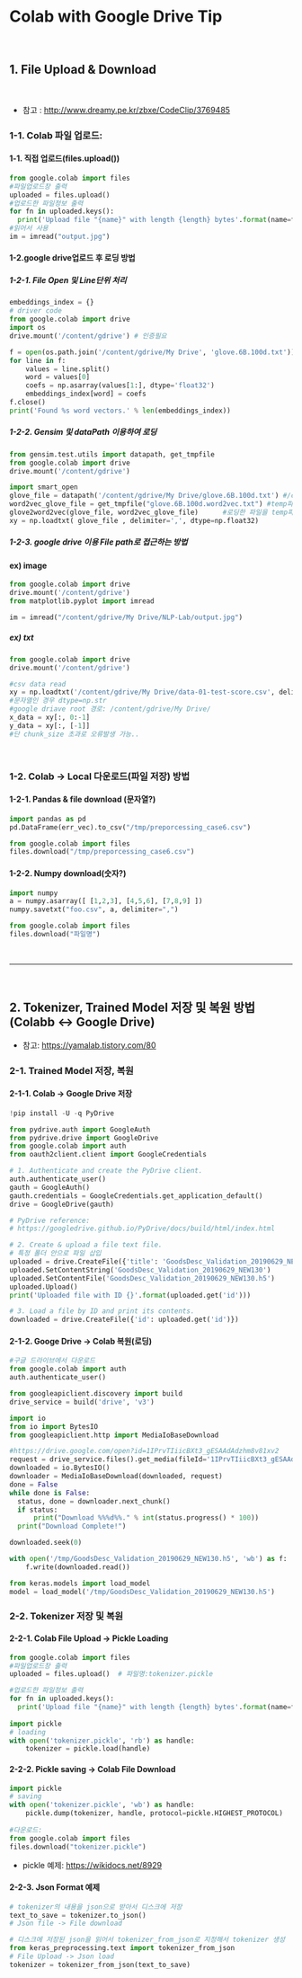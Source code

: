

# Colab with Google Drive Tip
<br>

## 1. File Upload & Download
<br>

- 참고 : http://www.dreamy.pe.kr/zbxe/CodeClip/3769485

### 1-1. Colab 파일 업로드:

#### 1-1. 직접 업로드(files.upload())
```python
from google.colab import files
#파일업로드창 출력
uploaded = files.upload()
#업로드한 파일정보 출력
for fn in uploaded.keys():
  print('Upload file "{name}" with length {length} bytes'.format(name=fn, length=len(uploaded[fn])))
#읽어서 사용
im = imread("output.jpg")
```

#### 1-2.google drive업로드 후 로딩 방법

##### 1-2-1. File Open 및 Line단위 처리
``` python
embeddings_index = {}
# driver code
from google.colab import drive
import os
drive.mount('/content/gdrive') # 인증필요

f = open(os.path.join('/content/gdrive/My Drive', 'glove.6B.100d.txt'))
for line in f:
    values = line.split()
    word = values[0]
    coefs = np.asarray(values[1:], dtype='float32')
    embeddings_index[word] = coefs
f.close()
print('Found %s word vectors.' % len(embeddings_index))
```

##### 1-2-2. Gensim 및 dataPath 이용하여 로딩
``` python
from gensim.test.utils import datapath, get_tmpfile
from google.colab import drive
drive.mount('/content/gdrive')

import smart_open
glove_file = datapath('/content/gdrive/My Drive/glove.6B.100d.txt') #/content/gdrive/My Drive/NLP-Lab/glove.6B/glove.6B.100d.txt
word2vec_glove_file = get_tmpfile("glove.6B.100d.word2vec.txt") #temp파일생성
glove2word2vec(glove_file, word2vec_glove_file)      #로딩한 파일을 temp파일로 옮김?
xy = np.loadtxt( glove_file , delimiter=',', dtype=np.float32) 
```
##### 1-2-3. google drive 이용 File path로 접근하는 방법

#### ex) image
``` python
from google.colab import drive
drive.mount('/content/gdrive')
from matplotlib.pyplot import imread

im = imread("/content/gdrive/My Drive/NLP-Lab/output.jpg")
```

##### ex) txt
``` python
from google.colab import drive
drive.mount('/content/gdrive')

#csv data read
xy = np.loadtxt('/content/gdrive/My Drive/data-01-test-score.csv', delimiter=',', dtype=np.float32) 
#문자열인 경우 dtype=np.str
#google driave root 경로: /content/gdrive/My Drive/
x_data = xy[:, 0:-1]
y_data = xy[:, [-1]]
#단 chunk_size 초과로 오류발생 가능..
```
<br>

### 1-2. Colab -> Local 다운로드(파일 저장) 방법

#### 1-2-1. Pandas & file download (문자열?)
``` python
import pandas as pd 
pd.DataFrame(err_vec).to_csv("/tmp/preporcessing_case6.csv")

from google.colab import files
files.download("/tmp/preporcessing_case6.csv")
```

#### 1-2-2. Numpy download(숫자?)
``` python
import numpy
a = numpy.asarray([ [1,2,3], [4,5,6], [7,8,9] ])
numpy.savetxt("foo.csv", a, delimiter=",")

from google.colab import files
files.download("파일명")
```
<br>

<hr />
<br>

## 2. Tokenizer, Trained Model 저장 및 복원 방법 (Colabb <-> Google Drive)

- 참고: https://yamalab.tistory.com/80

### 2-1. Trained Model 저장, 복원

#### 2-1-1. Colab -> Google Drive 저장
``` python
!pip install -U -q PyDrive

from pydrive.auth import GoogleAuth
from pydrive.drive import GoogleDrive
from google.colab import auth
from oauth2client.client import GoogleCredentials

# 1. Authenticate and create the PyDrive client.
auth.authenticate_user()
gauth = GoogleAuth()
gauth.credentials = GoogleCredentials.get_application_default()
drive = GoogleDrive(gauth)

# PyDrive reference:
# https://googledrive.github.io/PyDrive/docs/build/html/index.html

# 2. Create & upload a file text file.
# 특정 폴더 안으로 파일 삽입
uploaded = drive.CreateFile({'title': 'GoodsDesc_Validation_20190629_NEW130.h5'}) #, "parents": [{"kind": "drive#fileLink","id": 'jukyellow@gmail.com'}]})
uploaded.SetContentString('GoodsDesc_Validation_20190629_NEW130')
uploaded.SetContentFile('GoodsDesc_Validation_20190629_NEW130.h5')
uploaded.Upload()
print('Uploaded file with ID {}'.format(uploaded.get('id')))

# 3. Load a file by ID and print its contents.
downloaded = drive.CreateFile({'id': uploaded.get('id')})
```

#### 2-1-2. Googe Drive -> Colab 복원(로딩)
``` python
#구글 드라이브에서 다운로드
from google.colab import auth
auth.authenticate_user()

from googleapiclient.discovery import build
drive_service = build('drive', 'v3')

import io
from io import BytesIO   
from googleapiclient.http import MediaIoBaseDownload

#https://drive.google.com/open?id=1IPrvTIiicBXt3_gESAAdAdzhm8v81xv2
request = drive_service.files().get_media(fileId='1IPrvTIiicBXt3_gESAAdAdzhm8v81xv2')
downloaded = io.BytesIO()
downloader = MediaIoBaseDownload(downloaded, request)
done = False
while done is False:
  status, done = downloader.next_chunk()
  if status:
      print("Download %%%d%%." % int(status.progress() * 100))
  print("Download Complete!")

downloaded.seek(0)

with open('/tmp/GoodsDesc_Validation_20190629_NEW130.h5', 'wb') as f:
    f.write(downloaded.read())

from keras.models import load_model
model = load_model('/tmp/GoodsDesc_Validation_20190629_NEW130.h5')
```

### 2-2. Tokenizer 저장 및 복원

#### 2-2-1. Colab File Upload -> Pickle Loading
```python
from google.colab import files
#파일업로드창 출력
uploaded = files.upload()  # 파일명:tokenizer.pickle

#업로드한 파일정보 출력
for fn in uploaded.keys():
  print('Upload file "{name}" with length {length} bytes'.format(name=fn, length=len(uploaded[fn])))
  
import pickle
# loading
with open('tokenizer.pickle', 'rb') as handle:
    tokenizer = pickle.load(handle)
```

#### 2-2-2. Pickle saving -> Colab File Download
```python
import pickle
# saving
with open('tokenizer.pickle', 'wb') as handle:
    pickle.dump(tokenizer, handle, protocol=pickle.HIGHEST_PROTOCOL)
    
#다운로드: 
from google.colab import files
files.download("tokenizer.pickle")
```

- pickle 예제: https://wikidocs.net/8929  

#### 2-2-3. Json Format 예제
``` python
# tokenizer의 내용을 json으로 받아서 디스크에 저장
text_to_save = tokenizer.to_json()
# Json file -> File download

# 디스크에 저장된 json을 읽어서 tokenizer_from_json로 지정해서 tokenizer 생성
from keras_preprocessing.text import tokenizer_from_json
# File Upload -> Json load
tokenizer = tokenizer_from_json(text_to_save)
```


